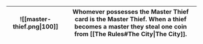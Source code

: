 |![[master-thief.png\|100]]|Whomever possesses the Master Thief card is the Master Thief. When a thief becomes a master they steal one coin from [[The Rules#The City\|The City]].|
|-|-|

